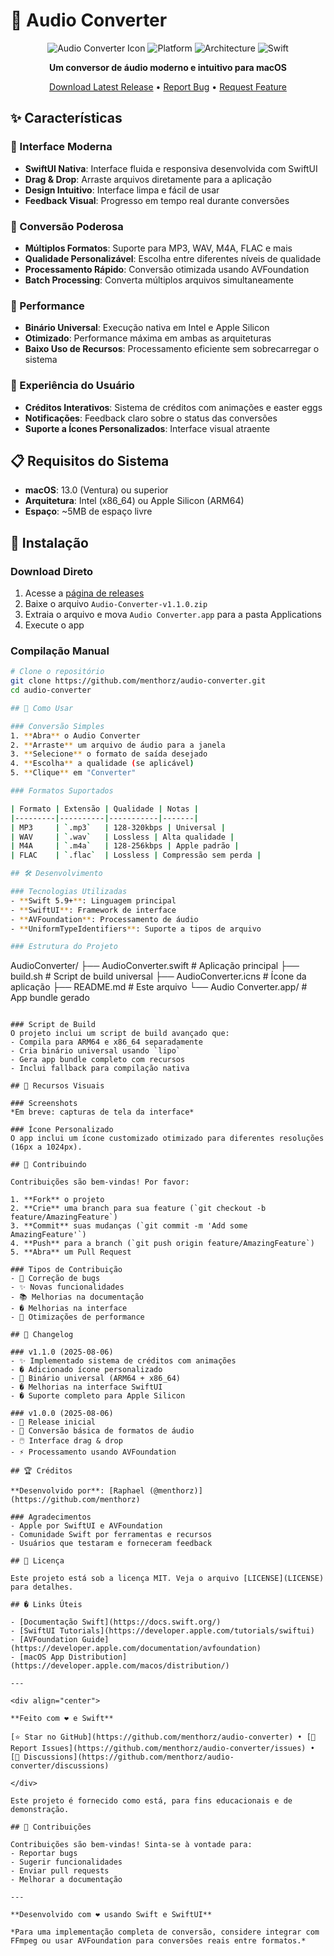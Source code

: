 # 🎵 Audio Converter

<div align="center">

![Audio Converter Icon](https://img.shields.io/badge/Audio-Converter-blue?style=for-the-badge&logo=music)
![Platform](https://img.shields.io/badge/Platform-macOS%2013.0+-green?style=for-the-badge&logo=apple)
![Architecture](https://img.shields.io/badge/Architecture-Universal%20Binary-orange?style=for-the-badge&logo=apple)
![Swift](https://img.shields.io/badge/Swift-5.9+-red?style=for-the-badge&logo=swift)

**Um conversor de áudio moderno e intuitivo para macOS**

[Download Latest Release](https://github.com/menthorz/audio-converter/releases/latest) • [Report Bug](https://github.com/menthorz/audio-converter/issues) • [Request Feature](https://github.com/menthorz/audio-converter/issues)

</div>

## ✨ Características

### 🎯 Interface Moderna
- **SwiftUI Nativa**: Interface fluida e responsiva desenvolvida com SwiftUI
- **Drag & Drop**: Arraste arquivos diretamente para a aplicação
- **Design Intuitivo**: Interface limpa e fácil de usar
- **Feedback Visual**: Progresso em tempo real durante conversões

### 🔄 Conversão Poderosa
- **Múltiplos Formatos**: Suporte para MP3, WAV, M4A, FLAC e mais
- **Qualidade Personalizável**: Escolha entre diferentes níveis de qualidade
- **Processamento Rápido**: Conversão otimizada usando AVFoundation
- **Batch Processing**: Converta múltiplos arquivos simultaneamente

### 🚀 Performance
- **Binário Universal**: Execução nativa em Intel e Apple Silicon
- **Otimizado**: Performance máxima em ambas as arquiteturas
- **Baixo Uso de Recursos**: Processamento eficiente sem sobrecarregar o sistema

### 🎨 Experiência do Usuário
- **Créditos Interativos**: Sistema de créditos com animações e easter eggs
- **Notificações**: Feedback claro sobre o status das conversões
- **Suporte a Ícones Personalizados**: Interface visual atraente

## 📋 Requisitos do Sistema

- **macOS**: 13.0 (Ventura) ou superior
- **Arquitetura**: Intel (x86_64) ou Apple Silicon (ARM64)
- **Espaço**: ~5MB de espaço livre

## 🚀 Instalação

### Download Direto
1. Acesse a [página de releases](https://github.com/menthorz/audio-converter/releases/latest)
2. Baixe o arquivo `Audio-Converter-v1.1.0.zip`
3. Extraia o arquivo e mova `Audio Converter.app` para a pasta Applications
4. Execute o app

### Compilação Manual

```bash
# Clone o repositório
git clone https://github.com/menthorz/audio-converter.git
cd audio-converter

## 🎵 Como Usar

### Conversão Simples
1. **Abra** o Audio Converter
2. **Arraste** um arquivo de áudio para a janela
3. **Selecione** o formato de saída desejado
4. **Escolha** a qualidade (se aplicável)
5. **Clique** em "Converter"

### Formatos Suportados

| Formato | Extensão | Qualidade | Notas |
|---------|----------|-----------|-------|
| MP3     | `.mp3`   | 128-320kbps | Universal |
| WAV     | `.wav`   | Lossless | Alta qualidade |
| M4A     | `.m4a`   | 128-256kbps | Apple padrão |
| FLAC    | `.flac`  | Lossless | Compressão sem perda |

## 🛠 Desenvolvimento

### Tecnologias Utilizadas
- **Swift 5.9+**: Linguagem principal
- **SwiftUI**: Framework de interface
- **AVFoundation**: Processamento de áudio
- **UniformTypeIdentifiers**: Suporte a tipos de arquivo

### Estrutura do Projeto
```
AudioConverter/
├── AudioConverter.swift    # Aplicação principal
├── build.sh               # Script de build universal
├── AudioConverter.icns    # Ícone da aplicação
├── README.md             # Este arquivo
└── Audio Converter.app/  # App bundle gerado
```

### Script de Build
O projeto inclui um script de build avançado que:
- Compila para ARM64 e x86_64 separadamente
- Cria binário universal usando `lipo`
- Gera app bundle completo com recursos
- Inclui fallback para compilação nativa

## 🎨 Recursos Visuais

### Screenshots
*Em breve: capturas de tela da interface*

### Ícone Personalizado
O app inclui um ícone customizado otimizado para diferentes resoluções (16px a 1024px).

## 🤝 Contribuindo

Contribuições são bem-vindas! Por favor:

1. **Fork** o projeto
2. **Crie** uma branch para sua feature (`git checkout -b feature/AmazingFeature`)
3. **Commit** suas mudanças (`git commit -m 'Add some AmazingFeature'`)
4. **Push** para a branch (`git push origin feature/AmazingFeature`)
5. **Abra** um Pull Request

### Tipos de Contribuição
- 🐛 Correção de bugs
- ✨ Novas funcionalidades
- 📚 Melhorias na documentação
- � Melhorias na interface
- 🔧 Otimizações de performance

## 📝 Changelog

### v1.1.0 (2025-08-06)
- ✨ Implementado sistema de créditos com animações
- � Adicionado ícone personalizado
- 🚀 Binário universal (ARM64 + x86_64)
- � Melhorias na interface SwiftUI
- � Suporte completo para Apple Silicon

### v1.0.0 (2025-08-06)
- 🎉 Release inicial
- 🎵 Conversão básica de formatos de áudio
- 🖱️ Interface drag & drop
- ⚡ Processamento usando AVFoundation

## 🏆 Créditos

**Desenvolvido por**: [Raphael (@menthorz)](https://github.com/menthorz)

### Agradecimentos
- Apple por SwiftUI e AVFoundation
- Comunidade Swift por ferramentas e recursos
- Usuários que testaram e forneceram feedback

## 📄 Licença

Este projeto está sob a licença MIT. Veja o arquivo [LICENSE](LICENSE) para detalhes.

## � Links Úteis

- [Documentação Swift](https://docs.swift.org/)
- [SwiftUI Tutorials](https://developer.apple.com/tutorials/swiftui)
- [AVFoundation Guide](https://developer.apple.com/documentation/avfoundation)
- [macOS App Distribution](https://developer.apple.com/macos/distribution/)

---

<div align="center">

**Feito com ❤️ e Swift**

[⭐ Star no GitHub](https://github.com/menthorz/audio-converter) • [🐛 Report Issues](https://github.com/menthorz/audio-converter/issues) • [💬 Discussions](https://github.com/menthorz/audio-converter/discussions)

</div>

Este projeto é fornecido como está, para fins educacionais e de demonstração.

## 🙏 Contribuições

Contribuições são bem-vindas! Sinta-se à vontade para:
- Reportar bugs
- Sugerir funcionalidades
- Enviar pull requests
- Melhorar a documentação

---

**Desenvolvido com ❤️ usando Swift e SwiftUI**

*Para uma implementação completa de conversão, considere integrar com FFmpeg ou usar AVFoundation para conversões reais entre formatos.*
